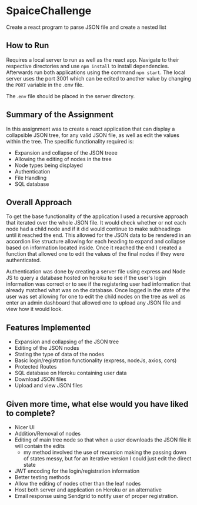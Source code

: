 # SpaiceChallenge
Create a react program to parse JSON file and create a nested list

## How to Run
Requires a local server to run as well as the react app. Navigate to their respective directories and use `npm install` to install dependencies. Afterwards run both applications using the command `npm start`. The local server uses the port 3001 which can be edited to another value by changing the `PORT` variable in the .env file. 

The .`env` file should be placed in the server directory.

## Summary of the Assignment
In this assignment was to create a react application that can display a collapsible JSON tree, for any valid JSON file, as well as edit the values within the tree. The specific functionality required is:
- Expansion and collapse of the JSON treee
- Allowing the editing of nodes in the tree
- Node types being displayed
- Authentication
- File Handling
- SQL database

## Overall Approach
To get the base functionality of the application I used a recursive approach that iterated over the whole JSON file. It would check whether or not each node had a child node and if it did would continue to make subheadings until it reached the end. This allowed for the JSON data to be rendered in an accordion like structure allowing for each heading to expand and collapse based on information located inside. Once it reached the end I created a function that allowed one to edit the values of the final nodes if they were authenticated. 

Authentication was done by creating a server file using express and Node JS to query a database hosted on heroku to see if the user's login information was correct or to see if the registering user had information that already matched what was on the database. Once logged in the state of the user was set allowing for one to edit the child nodes on the tree as well as enter an admin dashboard that allowed one to upload any JSON file and view how it would look.

## Features Implemented
- Expansion and collapsing of the JSON tree
- Editing of the JSON nodes
- Stating the type of data of the nodes
- Basic login/registration functionality (express, nodeJs, axios, cors)
- Protected Routes
- SQL database on Heroku containing user data
- Download JSON files
- Upload and view JSON files

## Given more time, what else would you have liked to complete?
- Nicer UI
- Addition/Removal of nodes
- Editing of main tree node so that when a user downloads the JSON file it will contain the edits
  - my method involved the use of recursion making the passing down of states messy, but for an iterative version I could just edit the direct state
- JWT encoding for the login/registration information
- Better testing methods
- Allow the editing of nodes other than the leaf nodes
- Host both server and application on Heroku or an alternative
- Email response using Sendgrid to notify user of proper registration.
